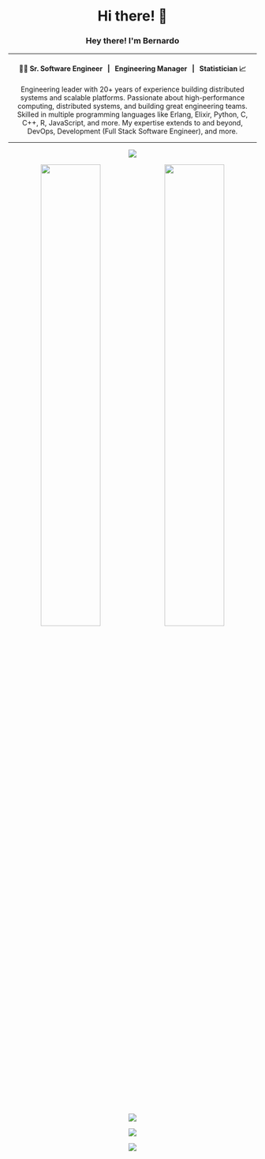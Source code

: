 <h1 align="center">Hi there! 👋</h1>

### <p align="center"> Hey there! I'm Bernardo</p>

----------------------------------------------

#### <p align="center"> &nbsp; 👨‍🎓 Sr. Software Engineer &nbsp; | &nbsp; Engineering Manager &nbsp; | &nbsp; Statistician 📈 &nbsp; </p>


<p align="center">
    Engineering leader with 20+ years of experience building distributed systems and scalable platforms. Passionate about high-performance computing, distributed systems, and building great engineering teams.
  Skilled in multiple programming languages like Erlang, Elixir, Python, C, C++, R, JavaScript, and more. My expertise extends to and beyond, DevOps, Development (Full Stack Software Engineer), and more.
</p>

----------------------------------------------

<!-- Animated Banner -->
<p align="center">
  <img src="https://readme-typing-svg.herokuapp.com/?lines=Sr+Software+Engineer/Engineering Manager;Passionate+about+technology;Always+learning+something+new&center=true&width=380&height=45">
</p>

<!-- Stats with modern design -->
<p align="center">
  <img width="49%" src="https://github-readme-stats.vercel.app/api?username=balcruz&show_icons=true&theme=tokyonight&hide_border=true" />
  <img width="49%" src="https://github-readme-streak-stats.herokuapp.com/?user=balcruz&theme=tokyonight&hide_border=true" />
</p>

<!-- 3D Contribution Graph -->
<p align="center">
  <img src="https://activity-graph.herokuapp.com/graph?username=balcruz&theme=react-dark">
</p>

<!-- GitHub Trophies -->
<p align="center">
  <img src="https://github-profile-trophy.vercel.app/?username=balcruz&theme=tokyonight&no-frame=true&row=2&column=3&&margin-w=30&no-bg=true">
</p>

<!-- Most Used Languages with modern design -->
<p align="center">
  <img src="https://github-readme-stats.vercel.app/api/top-langs/?username=balcruz&theme=tokyonight&hide_border=true&layout=compact">
</p>
